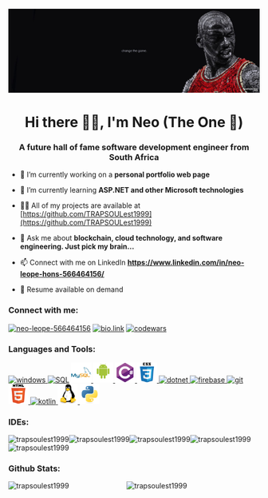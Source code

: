 ![MasterHead](https://github.com/TRAPSOULest1999/TRAPSOULest1999/blob/main/1500x500.jpg?raw=true)
<h1 align="center">Hi there 👋🏿, I'm Neo (The One 🐺)</h1>
<h3 align="center">A future hall of fame software development engineer from South Africa</h3>

- 🔭 I’m currently working on a **personal portfolio web page**

- 🌱 I’m currently learning **ASP.NET and other Microsoft technologies**

- 👨‍💻 All of my projects are available at [https://github.com/TRAPSOULest1999](https://github.com/TRAPSOULest1999)

- 💬 Ask me about **blockchain, cloud technology, and software engineering. Just pick my brain...**

- 📫 Connect with me on LinkedIn **https://www.linkedin.com/in/neo-leope-hons-566464156/**

- 📄 Resume available on demand

<h3 align="left">Connect with me:</h3>
<p align="left">
<a href="https://linkedin.com/in/neo-leope-566464156" target="blank"><img align="center" src="https://raw.githubusercontent.com/rahuldkjain/github-profile-readme-generator/master/src/images/icons/Social/linked-in-alt.svg" alt="neo-leope-566464156" height="30" width="40" /></a>
<a href="https://bio.link/matrixneo" target="blank"><img align="center" src="https://www.svgrepo.com/show/286903/link-ui.svg" alt="bio.link" height="30" width="40" /></a>
<a href="https://www.codewars.com/users/Trapsoul.est99" target="blank"><img align="center" src="https://img.icons8.com/?size=100&id=bsDrp6QDOOnQ&format=png&color=000000" alt="codewars" height="30" width="40" /></a>
 
</p>

<h3 align="left">Languages and Tools:</h3>
<p align="left">
<a href="https://www.microsoft.com/en-us/windows?r=1" target="_blank" rel="noreferrer">    
<img src="https://img.icons8.com/?size=100&id=YJfJ0JM5Imsj&format=png&color=000000" alt="windows" width="40" height="40"/> <a/>
<a href="https://aws.amazon.com/what-is/sql/" target="_blank" rel="noreferrer"> <img src="https://img.icons8.com/?size=100&id=RO6Tm3NdrSGE&format=png&color=000000" alt="SQL" width="40" height="40"/><a/>
 <a href="https://www.mysql.com/" target="_blank" rel="noreferrer"> <img src="https://raw.githubusercontent.com/devicons/devicon/master/icons/mysql/mysql-original-wordmark.svg" alt="mysql" width="40" height="40"/> </a>
  <a href="https://developer.android.com" target="_blank" rel="noreferrer"> <img src="https://raw.githubusercontent.com/devicons/devicon/master/icons/android/android-original-wordmark.svg" alt="android" width="40" height="40"/> </a> <a href="https://www.w3schools.com/cs/" target="_blank" rel="noreferrer"> <img src="https://raw.githubusercontent.com/devicons/devicon/master/icons/csharp/csharp-original.svg" alt="csharp" width="40" height="40"/> </a> <a href="https://www.w3schools.com/css/" target="_blank" rel="noreferrer"> <img src="https://raw.githubusercontent.com/devicons/devicon/master/icons/css3/css3-original-wordmark.svg" alt="css3" width="40" height="40"/> </a> <a href="https://dotnet.microsoft.com/" target="_blank" rel="noreferrer"> <img src="https://img.icons8.com/?size=100&id=1BC75jFEBED6&format=png&color=000000" alt="dotnet" width="40" height="40"/> </a> <a href="https://firebase.google.com/" target="_blank" rel="noreferrer"> <img src="https://www.vectorlogo.zone/logos/firebase/firebase-icon.svg" alt="firebase" width="40" height="40"/> </a> <a href="https://git-scm.com/" target="_blank" rel="noreferrer"> <img src="https://www.vectorlogo.zone/logos/git-scm/git-scm-icon.svg" alt="git" width="40" height="40"/> </a> <a href="https://www.w3.org/html/" target="_blank" rel="noreferrer"> <img src="https://raw.githubusercontent.com/devicons/devicon/master/icons/html5/html5-original-wordmark.svg" alt="html5" width="40" height="40"/> </a> <a href="https://kotlinlang.org" target="_blank" rel="noreferrer"> <img src="https://www.vectorlogo.zone/logos/kotlinlang/kotlinlang-icon.svg" alt="kotlin" width="40" height="40"/> </a> <a href="https://www.linux.org/" target="_blank" rel="noreferrer"> <img src="https://raw.githubusercontent.com/devicons/devicon/master/icons/linux/linux-original.svg" alt="linux" width="40" height="40"/> </a> <a href="https://www.python.org" target="_blank" rel="noreferrer"> <img src="https://raw.githubusercontent.com/devicons/devicon/master/icons/python/python-original.svg" alt="python" width="40" height="40"/> </a> </p>
<p align="left">
  <h3 align="left">IDEs:</h3>
  <img align="left" src="https://img.shields.io/badge/Visual%20Studio%20Code-0078d7.svg?style=for-the-badge&logo=visual-studio-code&logoColor=white" alt="trapsoulest1999" />
  <img align="left" src="https://img.shields.io/badge/pycharm-143?style=for-the-badge&logo=pycharm&logoColor=black&color=black&labelColor=green" alt="trapsoulest1999" />
  <img align="left" src="https://img.shields.io/badge/Atom-%2366595C.svg?style=for-the-badge&logo=atom&logoColor=white" alt="trapsoulest1999" />
  <img align="left" src="https://img.shields.io/badge/Android%20Studio-3DDC84.svg?style=for-the-badge&logo=android-studio&logoColor=white" alt="trapsoulest1999" />
  <img src="https://img.shields.io/badge/Visual%20Studio-5C2D91.svg?style=for-the-badge&logo=visual-studio&logoColor=white" alt="trapsoulest1999" />
</p>

<p align="left">
  <h3 align="left">Github Stats:</h3>
  <img align="left" width="47%" src="https://github-readme-stats.vercel.app/api?username=TRAPSOULest1999&show_icons=true&theme=radical" alt="trapsoulest1999" />
  <img align="left" width="47%"src="https://github-readme-stats.vercel.app/api/top-langs/?username=TRAPSOULest1999&layout=compact" alt="trapsoulest1999" />
</p>
